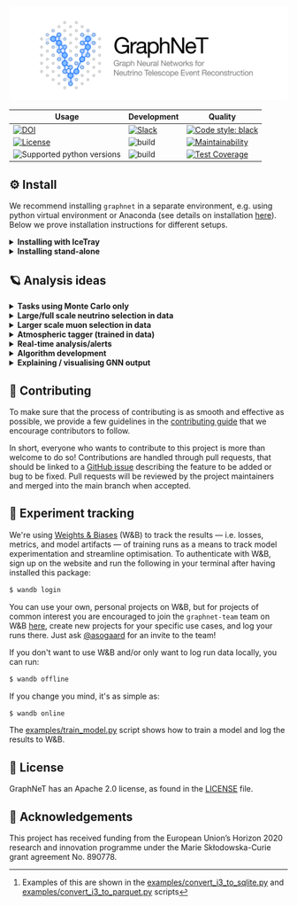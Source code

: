 ![logo](./assets/identity/graphnet-logo-and-wordmark.png)

| Usage | Development | Quality |
| --- | --- | --- |
| [![DOI](https://zenodo.org/badge/DOI/10.5281/zenodo.6720188.svg)](https://doi.org/10.5281/zenodo.6720188) | [![Slack](https://img.shields.io/badge/slack-4A154B.svg?logo=slack)](https://join.slack.com/t/graphnet-team/signup) | [![Code style: black](https://img.shields.io/badge/code%20style-black-000000.svg)](https://github.com/psf/black)
| [![License](https://img.shields.io/badge/License-Apache%202.0-blue.svg)](https://opensource.org/licenses/Apache-2.0) | ![build](https://github.com/graphnet-team/graphnet/actions/workflows/build-matrix.yml/badge.svg) | [![Maintainability](https://api.codeclimate.com/v1/badges/f244df0fc73c77102b47/maintainability)](https://codeclimate.com/github/asogaard/graphnet/maintainability) |
| ![Supported python versions](https://img.shields.io/badge/python-3.7%20%7C%203.8%20%7C%203.9%20%7C%203.10-blue) | ![build](https://github.com/graphnet-team/graphnet/actions/workflows/build-icetray.yml/badge.svg) | [![Test Coverage](https://api.codeclimate.com/v1/badges/f244df0fc73c77102b47/test_coverage)](https://codeclimate.com/github/asogaard/graphnet/test_coverage) |

## :gear:  Install

We recommend installing `graphnet` in a separate environment, e.g. using python virtual environment or Anaconda (see details on installation [here](https://www.anaconda.com/products/individual)). Below we prove installation instructions for different setups.

<details>
<summary><b>Installing with IceTray</b></summary>
<blockquote>

You may want `graphnet` to be able to interface with IceTray, e.g., when converting I3 files to an intermediate file format for training GNN models (e.g., SQLite or parquet),[^1] or when running GNN inference as part of an IceTray chain. In these cases, you need to install `graphnet` in a python runtime that has IceTray installed.

To achieve this, we recommend running the following commands in a clean bash shell:
```bash
$ eval `/cvmfs/icecube.opensciencegrid.org/py3-v4.1.0/setup.sh`
$ /cvmfs/icecube.opensciencegrid.org/py3-v4.1.0/RHEL_7_x86_64/metaprojects/combo/stable/env-shell.sh
```
Optionally, you can alias these commands or save them as a bash script for convenience, as you will have to run these commands every time you want to use IceTray (with `graphnet`) in a clean shell.

With the IceTray environment active, you can now install `graphnet`, either at a user level or in a python virtual environment. You can either install a light-weight version of `graphnet` without the `torch` extras, i.e., without the machine learning packages (pytorch and pytorch-geometric); this is useful when you just want to convert data from I3 files to, e.g., SQLite, and won't be running inference on I3 files later on. In this case, you don't need to specify a requirements file. If you want torch, you do.

<details>
<summary><b>Install <i>without</i> torch</b></summary>

```bash
$ pip install --user -e .[develop]  # Without torch, i.e. only for file conversion
```

</details>

<details>
<summary><b>Install <i>with</i> torch</b></summary>

```bash
$ pip install --user -r requirements/torch_cpu.txt -e .[develop,torch]  # CPU-only torch
$ pip install --user -r requirements/torch_gpu.txt -e .[develop,torch]  # GPU support
```

</details>

This should allow you to run the I3 conversion scripts in [examples/](./examples/) with your preferred I3 files.

</blockquote>
</details>

<details>
<summary><b>Installing stand-alone</b></summary>
<blockquote>

If you don't need to interface with [IceTray](https://github.com/icecube/icetray/) (e.g., for reading data from I3 files or running inference on these), the following commands should provide a fast way to get up and running on most UNIX systems:
```bash
$ git clone git@github.com:<your-username>/graphnet.git
$ cd graphnet
$ conda create --name graphnet python=3.8 gcc_linux-64 gxx_linux-64 libgcc cudatoolkit=11.5 -c conda-forge -y  # Optional
$ conda activate graphnet  # Optional
(graphnet) $ pip install -r requirements/torch_cpu.txt -e .[develop,torch]  # CPU-only torch
(graphnet) $ pip install -r requirements/torch_gpu.txt -e .[develop,torch]  # GPU support
```
This should allow you to e.g. run the scripts in [examples/](./examples/) out of the box.

A stand-alone installation requires specifying a supported python version (see above), ensuring that the C++ compilers (gcc) are up to date, and possible installing the CUDA Toolkit. Here, we have installed recent C++ compilers using conda (`gcc_linux-64 gxx_linux-64 libgcc`), but if your system already have recent versions (`$gcc --version` should be > 5, at least) you should be able to omit these from the setup.
If you install the CUDA Toolkit and/or newer compilers the  though the above command, you should add **one of**:
```bash
$ export LD_LIBRARY_PATH=$LD_LIBRARY_PATH:$HOME/anaconda3/lib/
$ export LD_LIBRARY_PATH=$LD_LIBRARY_PATH:$HOME/miniconda3/lib/
$ export LD_LIBRARY_PATH=$LD_LIBRARY_PATH:$HOME/anaconda3/envs/graphnet/lib/
$ export LD_LIBRARY_PATH=$LD_LIBRARY_PATH:$HOME/miniconda3/envs/graphnet/lib/
```
depending on your setup to your `.bashrc` script or similar to make sure that the corresponding library files are accessible. Check which one of the above path contains the `.so`-files your looking to use, and add that path

</blockquote>
</details>


## :ringed_planet:  Analysis ideas

<details>
<summary><b>Tasks using Monte Carlo only</b></summary>
<blockquote>
  <b>High Energy neutrino classification and reconstruction</b>.<br>
  Proof of concept and performance estimates of GNN on high energy (SnowStorm sample: 100 GeV - 10 PeV), with focus on directional estimates (and also energy), but omitting systematic variations.<br>
  <b>GNN pulse cleaning</b>.<br>
  GNNs make very good predictions about individual nodes in the graph, which should be used to discard pulses deemed noise. Given pulse labels in simulated data, this is a classification task.<br>
  <b>Upgrade reconstruction</b>.<br>
  Important for detector optimisation and eventual usage. Given no alternative algorithms (for now), and since the GNN approach is straight forward to extend to other DOM types, this is an obvious project.<br>
  <b>Elasticity regression (for distinguishing nu vs. anti-nu)</b>.<br>
  Ideally, one would like this ability in the energy range relevant for oscillations (1-30 GeV), but it has only been seen to work for 100+ GeV muon neutrinos.<br>
</blockquote>
</details>

<details>
<summary><b>Large/full scale neutrino selection in data</b></summary>
<blockquote>
  <b>Neutrino classification and data-MC correspondence</b>.<br>
  Event (multi?) classification on Level 2 data, first on 1% burn sample and MC to check that it performs as expected. This also requires high energy classification. Eventually on all data, reducing this through a loose selection to e.g. 20M neutrino + 20M stopped muon events, which can be reconstructed overnight on a single GPU. From such a sample "everyone" can continue.<br>
  <b>Neutrino oscillations (large subject!)</b>.<br>
  The above "Loose GNN neutrino sample" would be a natural starting point for a new analysis. The main issue is to make MC look like data, and here an Variable AutoEncoder might be used, as a low (10?) dimensional latent space could possibly allow the MC to be linearly transformed into having the same PDF as data. Many other ideas apply.<br>
  <b>Spectra measurements</b>.<br>
  The above "Loose GNN neutrino sample" would be a natural starting point for a spectral analysis, possibly also using an "atmospheric tagger" (see below) to discriminate between contributions.<br>
  <b>Post-factual alerts guiding alert design</b>.<br>
  The above "Loose GNN neutrino sample" would allow optimisation and a test of sensitivity for a low-medium (1-10000 GeV) energy neutrino alert.<br>
  <b>Testing neutrino angular resolution using IceTop events</b>.<br>
  For atmospheric neutrinos with an associated shower observed in IceTop, the latter can provide directional information within about 3 degrees, which can be compared to the reconstructed value.<br>
</blockquote>
</details>

<details>
<summary><b>Larger scale muon selection in data</b></summary>
<blockquote>
  <b>Stopped Muons data-MC comparison (for Efficiencies / Systematics / Corrections)</b>.<br>
  This is (IMHO) the obvious data-MC calibration sample, from which one can extract differential efficiency corrections and related systematics. Also, it would allow one to find the transformations needed to make MC look (more) like data. This follows Leon’s work.<br>
  <b>Moon pointing analysis with muons</b>.<br>
  The moon pointing analysis is the only way to convince ourselves and others, that the GNN angular resolution is very good and measure it. If it is indeed very good, this is an obvious paper.<br>
  <b>Muon decay detection (for nu vs. anti-nu detection)</b>.<br>
  Using stopped muons, one would search for a later pulse at the stopping point from the muon decay, which is different between mu+ and mu-. If observed, it could be applied to muon neutrino samples (very hard!).<br>
</blockquote>
</details>

<details>
<summary><b>Atmospheric tagger (trained in data)</b></summary>
<blockquote>
  By considering neutrinos in DATA, and dividing them according to their direction (up- or down-going), and removing the pulses from the neutrinos, one obtains a sample to train an “atmospheric tagger” on, since only downgoing neutrinos will potentially have "atmospheric" signal. This can be used for:<br>
  <b>Measuring hard atmospheric component</b>.<br>
  Heavy quarks produced by cosmic rays provide a neutrino spectrum, that falls less sharply, thus becoming the dominant atmospheric neutrinos at higher (around 100 TeV for nu_e) energies. But here the cosmic neutrinos dominate! However, by requiring that neutrinos have an atmospheric “tag”, the cosmic component should disappear (idea from Mirco). <br>
  <b>Improving (low energy) cosmic alerts</b>.<br>
  Removing neutrino candidates with an atmospheric “tag” will yield less background, especially at low energy. However, this only works for down-going neutrinos.<br>
</blockquote>
</details>

<details>
<summary><b>Real-time analysis/alerts</b></summary>
<blockquote>
  <b>Producing low energy (< 10 TeV) neutrino alert(s)</b>.<br>
  Currently, no such alerts currently exists, leaving four orders of magnitude in energy uncovered. Candidate events are Blazars, Tidal disruption events, AGNs, etc.<br>
  <b>Improving high energy (> 10 TeV) neutrino alert(s)</b>.<br>
  The current alerts are (as far as I can read) not as effective as they could be.<br>
</blockquote>
</details>

<details>
<summary><b>Algorithm development</b></summary>
<blockquote>
  <b>GNN autoencoder (for general search)</b>.<br>
  If an AE learned to encode general IceCube events (say noise, muons, and neutrinos from simulation), it could be used to detect other objects.<br>
  <b>Hierarchical Graph Pooling</b>.<br>
  Would this work better? Or better only at high energies? This should be tested.<br>
  <b>GNN optimisation (architecture, training sample and reweighting, ensemble combination)</b>.<br>
  Much has been done, but we should push it to the limit, though simplicity is also a virtue.<br>
  <b>Using "non-signal" DOMs as input</b>.<br>
  Do these contain information to be incorporated, or not?<br>
  <b>Adversarial training for better performance in data</b>.<br>
  Do common data+MC training (Andreas’ idea).<br>
</blockquote>
</details>

<details>
<summary><b>Explaining / visualising GNN output</b></summary>
<blockquote>
  <b>Overall feature ranking for each task</b>.<br>
  Determine which are the important features for energy regression and directional regression.<br>
  <b>Explaining output for individual events</b>.<br>
  This requires SHAP for GNNs, or possibly the approach of Mahdi Saleh (TUM computer scientist).<br>
</blockquote>
</details>




## :handshake:  Contributing

To make sure that the process of contributing is as smooth and effective as possible, we provide a few guidelines in the [contributing guide](CONTRIBUTING.md) that we encourage contributors to follow.

In short, everyone who wants to contribute to this project is more than welcome to do so! Contributions are handled through pull requests, that should be linked to a [GitHub issue](https://github.com/graphnet-team/graphnet/issues) describing the feature to be added or bug to be fixed. Pull requests will be reviewed by the project maintainers and merged into the main branch when accepted.


## :test_tube:  Experiment tracking

We're using [Weights & Biases](https://wandb.ai/) (W&B) to track the results — i.e. losses, metrics, and model artifacts — of training runs as a means to track model experimentation and streamline optimisation. To authenticate with W&B, sign up on the website and run the following in your terminal after having installed this package:
```bash
$ wandb login
```
You can use your own, personal projects on W&B, but for projects of common interest you are encouraged to join the `graphnet-team` team on W&B [here](https://wandb.ai/graphnet-team), create new projects for your specific use cases, and log your runs there. Just ask [@asogaard](https://github.com/asogaard) for an invite to the team!

If you don't want to use W&B and/or only want to log run data locally, you can run:
```bash
$ wandb offline
```
If you change you mind, it's as simple as:
```bash
$ wandb online
```

The [examples/train_model.py](examples/train_model.py) script shows how to train a model and log the results to W&B.

## :memo: License

GraphNeT has an Apache 2.0 license, as found in the [LICENSE](LICENSE) file.

## :raised_hands: Acknowledgements

This project has received funding from the European Union’s Horizon 2020 research and innovation programme under the Marie Skłodowska-Curie grant agreement No. 890778.


[^1]: Examples of this are shown in the [examples/convert_i3_to_sqlite.py](examples/convert_i3_to_sqlite.py) and [examples/convert_i3_to_parquet.py](examples/convert_i3_to_parquet.py) scripts
